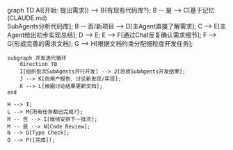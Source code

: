 graph TD
    A([开始: 提出需求]) --> B{有现有代码库?};
    B -- 是 --> C[基于记忆(CLAUDE.md) <br> SubAgents分析代码库];
    B -- 否/新项目 --> D[主Agent直接了解需求];
    C --> E[主Agent给出初步实现总结];
    D --> E;
    E --> F[通过Chat反复确认需求细节];
    F --> G[形成完善的需求文档];
    G --> H[根据文档约束分配细粒度开发任务];

    subgraph 开发迭代循环
        direction TB
        I[组织批次SubAgents并行开发] --> J[验收SubAgents开发结果];
        J --> K[向用户报告、讨论新发现/实现];
        K --> L[根据讨论结果更新文档];
    end
    
    H --> I;
    L --> M{所有任务都已完成?};
    M -- 否 --> I[继续安排下一批次];
    M -- 是 --> N[Code Review];
    N --> O[Type Check];
    O --> P([完成]);